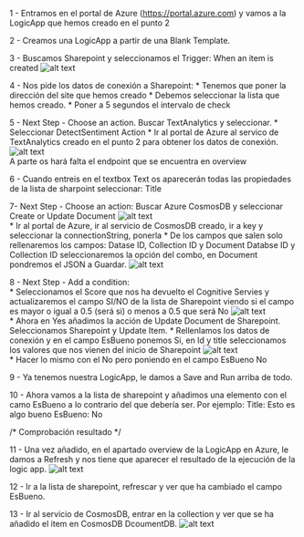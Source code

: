1 - Entramos en el portal de Azure (https://portal.azure.com) y vamos a la LogicApp que hemos creado en el punto 2

2 - Creamos una LogicApp a partir de una Blank Template.

3 - Buscamos Sharepoint y seleccionamos el Trigger: When an item is created
        ![alt text](/AzureParaOffice365Developers/Media/LogicApp/SharepointConnector.png)         

4 - Nos pide los datos de conexión a Sharepoint:
        * Tenemos que poner la dirección del site que hemos creado
        * Debemos seleccionar la lista que hemos creado.
        * Poner a 5 segundos el intervalo de check

5 - Next Step - Choose an action. Buscar TextAnalytics y seleccionar.
        * Seleccionar DetectSentiment Action
        * Ir al portal de Azure al servico de TextAnalytics creado en el punto 2 para obtener los datos de conexión.
         ![alt text](/AzureParaOffice365Developers/Media/LogicApp/TextAnalytic.png)                
          A parte os hará falta el endpoint que se encuentra en overview

6 - Cuando entreis en el textbox Text os aparecerán todas las propiedades de la lista de sharpoint seleccionar: Title

7- Next Step - Choose an action: Buscar Azure CosmosDB y seleccionar Create or Update Document
        ![alt text](/AzureParaOffice365Developers/Media/LogicApp/CosmosDB.png)        
        * Ir al portal de Azure, ir al servicio de CosmosDB creado, ir a key y seleccionar la connectionString, ponerla
        * De los campos que salen solo rellenaremos los campos: Datase ID, Collection ID y Document
        Databse ID y Collection ID seleccionaremos la opción del combo, en Document pondremos el JSON a Guardar.
        ![alt text](/AzureParaOffice365Developers/Media/LogicApp/CosmosDBDocument.png)               

8 - Next Step - Add a condition:           
        * Seleccionamos el Score que nos ha devuelto el Cognitive Servies y actualizaremos el campo SI/NO de la lista de Sharepoint viendo si el campo es mayor o igual a 0.5 (será si) o menos a 0.5 que será No
        ![alt text](/AzureParaOffice365Developers/Media/LogicApp/Conditional.png)                
        * Ahora en Yes añadimos la acción de Update Document de Sharepoint. Seleccionamos Sharepoint y Update Item.
        * Rellenlamos los datos de conexión y en el campo EsBueno ponemos Si, en Id y title seleccionamos los valores que nos vienen del inicio de Sharepoint
        ![alt text](/AzureParaOffice365Developers/Media/LogicApp/UpdateSharepoint.png)                
        * Hacer lo mismo con el No pero poniendo en el campo EsBueno No

9 - Ya tenemos nuestra LogicApp, le damos a Save and Run arriba de todo.

10 - Ahora vamos a la lista de sharepoint y añadimos una elemento con el camo EsBueno a lo contrario del que debería ser.
     Por ejemplo:
        Title: Esto es algo bueno
        EsBueno: No

/* Comprobación resultado */                

11 - Una vez añadido, en el apartado overview de la LogicApp en Azure, le damos a Refresh y nos tiene que aparecer el resultado de la ejecución de la logic app.
![alt text](/AzureParaOffice365Developers/Media/LogicApp/LogicAppResult.png)         

12 - Ir a la lista de sharepoint, refrescar y ver que ha cambiado el campo EsBueno.

13 - Ir al servicio de CosmosDB, entrar en la collection y ver que se ha añadido el item en CosmosDB DcoumentDB.
![alt text](/AzureParaOffice365Developers/Media/LogicApp/ResultadoCosmosDB.png)         








